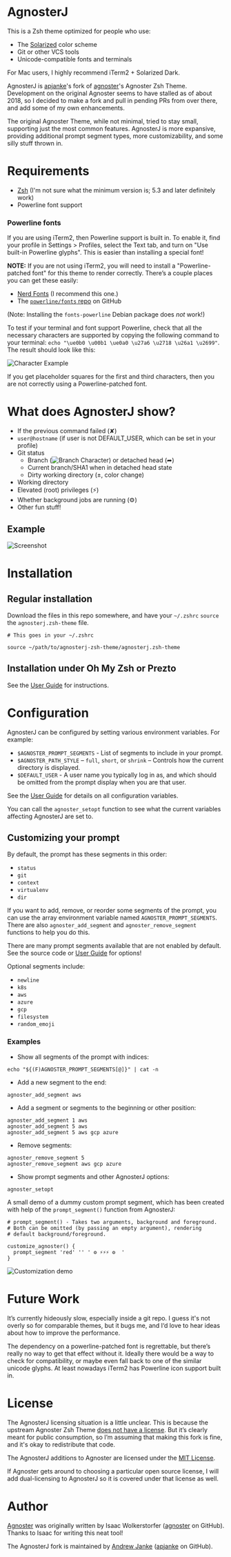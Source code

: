 AgnosterJ
===========

This is a Zsh theme optimized for people who use:

- The [Solarized](https://ethanschoonover.com/solarized/) color scheme
- Git or other VCS tools
- Unicode-compatible fonts and terminals

For Mac users, I highly recommend iTerm2 + Solarized Dark.

AgnosterJ is [apjanke](https://github.com/apjanke)'s fork of [agnoster](https://github.com/agnoster)'s Agnoster Zsh Theme. Development on the original Agnoster seems to have stalled as of about 2018, so I decided to make a fork and pull in pending PRs from over there, and add some of my own enhancements.

The original Agnoster Theme, while not minimal, tried to stay small, supporting just the most common features. AgnosterJ is more expansive, providing additional prompt segment types, more customizability, and some silly stuff thrown in.

# Requirements

* [Zsh](http://zsh.sourceforge.net/) (I'm not sure what the minimum version is; 5.3 and later definitely work)
* Powerline font support

### Powerline fonts

If you are using iTerm2, then Powerline support is built in. To enable it, find your profile in Settings > Profiles, select the Text tab, and turn on "Use built-in Powerline glyphs". This is easier than installing a special font!

**NOTE:** If you are not using iTerm2, you will need to install a "Powerline-patched font" for this theme to render correctly. There’s a couple places you can get these easily:
* [Nerd Fonts](https://www.nerdfonts.com/) (I recommend this one.)
* The [`powerline/fonts` repo](https://github.com/powerline/fonts) on GitHub

(Note: Installing the `fonts-powerline` Debian package does _not_ work!)

To test if your terminal and font support Powerline, check that all the necessary characters are supported by copying the following command to your terminal: `echo "\ue0b0 \u00b1 \ue0a0 \u27a6 \u2718 \u26a1 \u2699"`. The result should look like this:

![Character Example](doc/images/characters.png)

If you get placeholder squares for the first and third characters, then you are not correctly using a Powerline-patched font.

# What does AgnosterJ show?

- If the previous command failed (✘)
- `user@hostname` (if user is not DEFAULT_USER, which can be set in your profile)
- Git status
  - Branch (![Branch Character](doc/images/branch.png)) or detached head (➦)
  - Current branch/SHA1 when in detached head state
  - Dirty working directory (±, color change)
- Working directory
- Elevated (root) privileges (⚡)
- Whether background jobs are running (⚙)
- Other fun stuff!

## Example

![Screenshot](doc/images/screenshot.png)

# Installation

## Regular installation

Download the files in this repo somewhere, and have your `~/.zshrc` `source` the `agnosterj.zsh-theme` file.

```
# This goes in your ~/.zshrc

source ~/path/to/agnosterj-zsh-theme/agnosterj.zsh-theme
```

## Installation under Oh My Zsh or Prezto

See the [User Guide](https://github.com/apjanke/agnosterj-zsh-theme/blob/master/doc/UserGuide.md) for instructions.

# Configuration

AgnosterJ can be configured by setting various environment variables. For example:

* `$AGNOSTER_PROMPT_SEGMENTS` - List of segments to include in your prompt.
* `$AGNOSTER_PATH_STYLE` – `full`, `short`, or `shrink` – Controls how the current directory is displayed.
* `$DEFAULT_USER` - A user name you typically log in as, and which should be omitted from the prompt display when you are that user.

See the [User Guide](https://github.com/apjanke/agnosterj-zsh-theme/blob/master/doc/UserGuide.md) for details on all configuration variables.

You can call the `agnoster_setopt` function to see what the current variables affecting AgnosterJ are set to.

## Customizing your prompt

By default, the prompt has these segments in this order:
- `status`
- `git`
- `context`
- `virtualenv`
- `dir`

If you want to add, remove, or reorder some segments of the prompt, you can use the array environment variable named `AGNOSTER_PROMPT_SEGMENTS`. There are also `agnoster_add_segment` and `agnoster_remove_segment` functions to help you do this.

There are many prompt segments available that are not enabled by default. See the source code or [User Guide](https://github.com/apjanke/agnosterj-zsh-theme/blob/master/doc/UserGuide.md) for options!

Optional segments include:
- `newline`
- `k8s`
- `aws`
- `azure`
- `gcp`
- `filesystem`
- `random_emoji`

### Examples

- Show all segments of the prompt with indices:
```
echo "${(F)AGNOSTER_PROMPT_SEGMENTS[@]}" | cat -n
```
- Add a new segment to the end:
```
agnoster_add_segment aws
```
- Add a segment or segments to the beginning or other position:
```
agnoster_add_segment 1 aws
agnoster_add_segment 5 aws
agnoster_add_segment 5 aws gcp azure
```
- Remove segments:
```
agnoster_remove_segment 5
agnoster_remove_segment aws gcp azure
```
- Show prompt segments and other AgnosterJ options:
```
agnoster_setopt
```

A small demo of a dummy custom prompt segment, which has been created with help of the `prompt_segment()` function from AgnosterJ:
```
# prompt_segment() - Takes two arguments, background and foreground.
# Both can be omitted (by passing an empty argument), rendering 
# default background/foreground.

customize_agnoster() {
  prompt_segment 'red' '' ' ⚙ ⚡⚡⚡ ⚙  '
}
```
![Customization demo](doc/images/agnoster_customization.gif)

# Future Work

It’s currently hideously slow, especially inside a git repo. I guess it's not overly so for comparable themes, but it bugs me, and I‘d love to hear ideas about how to improve the performance.

The dependency on a powerline-patched font is regrettable, but there’s really no way to get that effect without it. Ideally there would be a way to check for compatibility, or maybe even fall back to one of the similar unicode glyphs. At least nowadays iTerm2 has Powerline icon support built in.

# License

The AgnosterJ licensing situation is a little unclear. This is because the upstream Agnoster Zsh Theme [does not have a license](https://github.com/agnoster/agnoster-zsh-theme/issues/42). But it’s clearly meant for public consumption, so I’m assuming that making this fork is fine, and it's okay to redistribute that code.

The AgnosterJ additions to Agnoster are licensed under the [MIT License](https://opensource.org/licenses/MIT).

If Agnoster gets around to choosing a particular open source license, I will add dual-licensing to AgnosterJ so it is covered under that license as well.

# Author

[Agnoster](https://github.com/agnoster/agnoster-zsh-theme) was originally written by Isaac Wolkerstorfer ([agnoster](https://github.com/agnoster) on GitHub). Thanks to Isaac for writing this neat tool!

The AgnosterJ fork is maintained by [Andrew Janke](https://apjanke.net) ([apjanke](https://github.com/apjanke) on GitHub).
